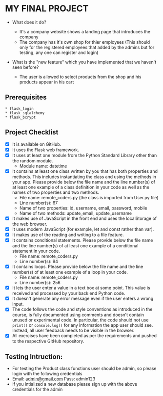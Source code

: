 # MY FINAL PROJECT
- What does it do?  
  * It's a company website shows a landing page that introduces the company 
  * The company has it's own shop for thier employees (This should only for the registered employees that added by the admins but for testing, any one can register and login)

- What is the "new feature" which you have implemented that we haven't seen before?  
    * The user is allowed to select products from the shop and his products appear in his cart
## Prerequisites
    * flask_login
    * flask_sqlalchemy
    * flask_bcrypt
## Project Checklist
- [x] It is available on GitHub.
- [x] It uses the Flask web framework.
- [x] It uses at least one module from the Python Standard Library other than the random module.
  - Module name: datetime
- [x] It contains at least one class written by you that has both properties and methods. This includes instantiating the class and using the methods in your app. Please provide below the file name and the line number(s) of at least one example of a class definition in your code as well as the names of two properties and two methods.
  - File name: remote_coders.py (the class is imported from User.py file)
  - Line number(s): 67
  - Name of two properties: id, username, email, password, mobile
  - Name of two methods: update_email, update_username
- [x] It makes use of JavaScript in the front end and uses the localStorage of the web browser.
- [x] It uses modern JavaScript (for example, let and const rather than var).
- [x] It makes use of the reading and writing to a file feature.
- [x] It contains conditional statements. Please provide below the file name and the line number(s) of at least
  one example of a conditional statement in your code.
  - File name: remote_coders.py
  - Line number(s): 94 
- [x] It contains loops. Please provide below the file name and the line number(s) of at least
  one example of a loop in your code.
  - File name: remote_coders.py
  - Line number(s): 256
- [x] It lets the user enter a value in a text box at some point.
  This value is received and processed by your back end Python code.
- [x] It doesn't generate any error message even if the user enters a wrong input.
- [x] The code follows the code and style conventions as introduced in the course, is fully documented using comments and doesn't contain unused or experimental code. 
  In particular, the code should not use `print()` or `console.log()` for any information the app user should see. Instead, all user feedback needs to be visible in the browser.  
- [x] All exercises have been completed as per the requirements and pushed to the respective GitHub repository.

## Testing Intruction:
- For testing the Product class functions user should be admin, so please login with the following credentials
- Email: admin@gmail.com  Pass: admin123
- If you intialized a new database please sign up with the above credentials for the admin